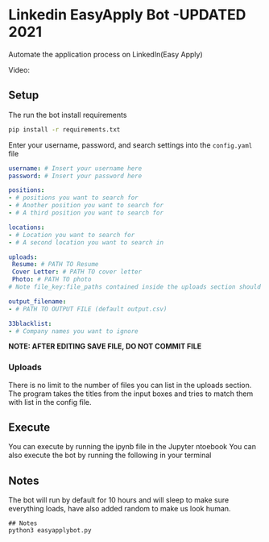 # Linkedin EasyApply Bot -UPDATED 2021
Automate the application process on LinkedIn(Easy Apply)

Video: 
## Setup 

The run the bot install requirements
```bash
pip install -r requirements.txt
```

Enter your username, password, and search settings into the `config.yaml` file

```yaml
username: # Insert your username here
password: # Insert your password here

positions:
- # positions you want to search for
- # Another position you want to search for
- # A third position you want to search for

locations:
- # Location you want to search for
- # A second location you want to search in 

uploads:
 Resume: # PATH TO Resume 
 Cover Letter: # PATH TO cover letter
 Photo: # PATH TO photo
# Note file_key:file_paths contained inside the uploads section should be writted without a dash ('-') 

output_filename:
- # PATH TO OUTPUT FILE (default output.csv)

33blacklist:
- # Company names you want to ignore
```

__NOTE: AFTER EDITING SAVE FILE, DO NOT COMMIT FILE__

### Uploads

There is no limit to the number of files you can list in the uploads section. 
The program takes the titles from the input boxes and tries to match them with 
list in the config file.

## Execute

You can execute by running the ipynb file in the Jupyter ntoebook
You can also execute the bot by running the following in your terminal

## Notes

The bot will run by default for 10 hours and will sleep to make sure everything loads, have also  added random to make us look human.

```
## Notes
python3 easyapplybot.py
```

